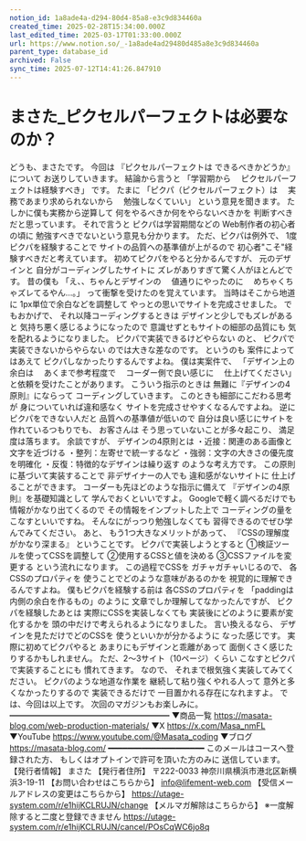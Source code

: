 ```yaml
---
notion_id: 1a8ade4a-d294-80d4-85a8-e3c9d834460a
created_time: 2025-02-28T15:34:00.000Z
last_edited_time: 2025-03-17T01:33:00.000Z
url: https://www.notion.so/_-1a8ade4ad29480d485a8e3c9d834460a
parent_type: database_id
archived: False
sync_time: 2025-07-12T14:41:26.847910
---
```


# まさた_ピクセルパーフェクトは必要なのか？

どうも、まさたです。
今回は
『ピクセルパーフェクトは
できるべきかどうか』について
お送りしていきます。
結論から言うと
「学習期から
　ピクセルパーフェクトは経験すべき」
です。
たまに
「ピクパ（ピクセルパーフェクト）は
　実務であまり求められないから
　勉強しなくていい」
という意見を聞きます。
たしかに僕も実務から逆算して
何をやるべきか何をやらないべきかを
判断すべきだと思っています。
それで言うと
ピクパは学習期間などの
Web制作者の初心者の頃に
勉強すべきでないという意見も分かります。
ただ、ピクパは例外で、
1度ピクパを経験することで
サイトの品質への基準値が上がるので
初心者"こそ"経験すべきだと考えています。
初めてピクパをやると分かるんですが、
元のデザインと
自分がコーディングしたサイトに
ズレがありすぎて驚く人がほとんどです。
昔の僕も
「え、、ちゃんとデザインの
　値通りにやったのに
　めちゃくちゃズレてるやん…。」
って衝撃を受けたのを覚えています。
当時はそこから地道に
1px単位で余白などを調整して
やっとの思いでサイトを完成させました。
でもおかげで、
それ以降コーディングするときは
デザインと少しでもズレがあると
気持ち悪く感じるようになったので
意識せずともサイトの細部の品質にも
気を配れるようになりました。
ピクパで実装できるけどやらない
のと、
ピクパで実装できないからやらない
のでは大きな差なのです。
というのも
案件によってはあえて
ピクパしなかったりするんですよね。
僕は実案件で、
「デザイン上の余白は
　あくまで参考程度で
　コーダー側で良い感じに
　仕上げてください」
と依頼を受けたことがあります。
こういう指示のときは
無難に『デザインの4原則』にならって
コーディングしていきます。
このときも細部にこだわる思考が
身についていれば違和感なく
サイトを完成させやすくなるんですよね。
逆にピクパをできない人だと
品質への基準値が低いので
自分は良い感じにサイトを
作れているつもりでも、
お客さんは
そう思っていないことが多々起こり、
満足度は落ちます。
余談ですが、
デザインの4原則とは
・近接：関連のある画像と文字を近づける
・整列：左寄せで統一するなど
・強弱：文字の大きさの優先度を明確化
・反復：特徴的なデザインは繰り返す
のような考え方です。
この原則に基づいて実装することで
非デザイナーの人でも
違和感がないサイトに
仕上げることができます。
コーダーも先ほどのような指示に備えて
『デザインの4原則』を基礎知識として
学んでおくといいですよ。
Googleで軽く調べるだけでも
情報がかなり出てくるので
その情報をインプットした上で
コーディングの量をこなすといいですね。
そんなにがっつり勉強しなくても
習得できるのでぜひ学んでみてください。
あと、
もう1つ大きなメリットがあって、
『CSSの理解度がかなり深まる』
ということです。
ピクパで実装しようとすると
①検証ツールを使ってCSSを調整して
②使用するCSSと値を決める
③CSSファイルを変更する
という流れになります。
この過程でCSSを
ガチャガチャいじるので、
各CSSのプロパティを
使うことでどのような意味があるのかを
視覚的に理解できるんですよね。
僕もピクパを経験する前は
各CSSのプロパティを
「paddingは内側の余白を作るもの」のように
文章でしか理解してなかったんですが、
ピクパを経験したあとは
実際にCSSを実装しなくても
実装後にどのように要素が変化するかを
頭の中だけで考えられるようになりました。
言い換えるなら、
デザインを見ただけでどのCSSを
使うといいかが分かるように
なった感じです。
実際に初めてピクパやると
あまりにもデザインと乖離があって
面倒くさく感じたりするかもしれません。
ただ、2〜3サイト（10ページ）くらい
こなすとピクパで実装することにも
慣れてきます。
なので、
それまで根気強く実装してみてください。
ピクパのような地道な作業を
継続して粘り強くやれる人って
意外と多くなかったりするので
実装できるだけで
一目置かれる存在になれますよ。
では、今回は以上です。
次回のマガジンもお楽しみに。
━━━━━━━━━━━━━━━━━━━━
▼商品一覧
https://masata-blog.com/web-production-materials/
▼X
https://x.com/Masa_nmFL
▼YouTube
https://www.youtube.com/@Masata_coding
▼ブログ
https://masata-blog.com/
━━━━━━━━━━━━━━━━━━━━
このメールはコースへ登録された方、
もしくはオプトインで許可を頂いた方のみに
送信しています。
【発行者情報】
まさた
【発行者住所】
〒222-0033
神奈川県横浜市港北区新横浜3-19-11
【お問い合わせはこちらから】
info@lifement-web.com
【受信メールアドレスの変更はこちらから】
https://utage-system.com/r/e1hijKCLRUJN/change
【メルマガ解除はこちらから】
※一度解除すると二度と登録できません
https://utage-system.com/r/e1hijKCLRUJN/cancel/POsCqWC6jo8q